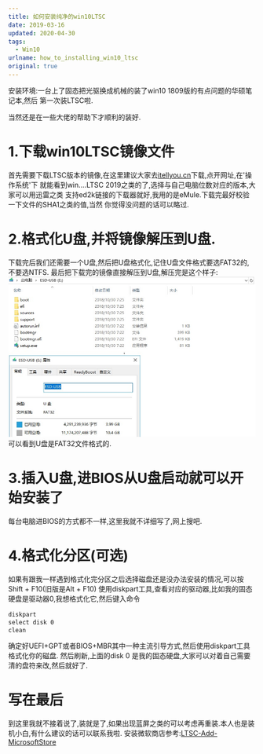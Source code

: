 ```yaml
---
title: 如何安装纯净的win10LTSC
date: 2019-03-16 
updated: 2020-04-30
tags: 
  - Win10
urlname: how_to_installing_win10_ltsc
original: true
---
```

安装环境:一台上了固态把光驱换成机械的装了win10 1809版的有点问题的华硕笔记本,然后
第一次装LTSC啦.
<!--more-->
当然还是在一些大佬的帮助下才顺利的装好.
# 1.下载win10LTSC镜像文件
首先需要下载LTSC版本的镜像,在这里建议大家去[itellyou.cn](https://msdn.itellyou.cn/)下载,点开网址,在'操作系统'下
就能看到win....LTSC 2019之类的了,选择与自己电脑位数对应的版本,大家可以用迅雷之类
支持ed2k链接的下载器就好,我用的是eMule.下载完最好校验一下文件的SHA1之类的值,当然
你觉得没问题的话可以略过.
# 2.格式化U盘,并将镜像解压到U盘.
下载完后我们还需要一个U盘,然后把U盘格式化,记住U盘文件格式要选FAT32的,不要选NTFS.
最后把下载完的镜像直接解压到U盘,解压完是这个样子:
![U盘里的文件截图](/picture/20190316-0.jpg)
可以看到U盘是FAT32文件格式的.
# 3.插入U盘,进BIOS从U盘启动就可以开始安装了
每台电脑进BIOS的方式都不一样,这里我就不详细写了,网上搜吧.
# 4.格式化分区(可选)
如果有跟我一样遇到格式化完分区之后选择磁盘还是没办法安装的情况,可以按Shift + F10(旧版是Alt + F10)
使用diskpart工具,查看对应的驱动器,比如我的固态硬盘是驱动器0,我想格式化它,然后键入命令
~~~
diskpart
select disk 0
clean
~~~
确定好UEFI+GPT或者BIOS+MBR其中一种主流引导方式,然后使用diskpart工具格式化你的磁盘.
然后刷新,上面的disk 0 是我的固态硬盘,大家可以对着自己需要清的盘符来改,然后就好了.

# 写在最后
到这里我就不接着说了,装就是了,如果出现蓝屏之类的可以考虑再重装.本人也是装机小白,有什么建议的话可以联系我啦.
安装微软商店参考:[LTSC-Add-MicrosoftStore](https://github.com/kkkgo/LTSC-Add-MicrosoftStore)